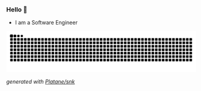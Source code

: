 ### Hello 👋

- I am a Software Engineer

<picture>
  <source media="(prefers-color-scheme: dark)" srcset="https://raw.githubusercontent.com/qchiujunhao/qchiujunhao/output/github-contribution-grid-snake-dark.svg">
  <source media="(prefers-color-scheme: light)" srcset="https://raw.githubusercontent.com/qchiujunhao/qchiujunhao/output/github-contribution-grid-snake.svg">
  <img alt="github contribution grid snake animation" src="https://raw.githubusercontent.com/qchiujunhao/qchiujunhao/output/github-contribution-grid-snake.svg">
</picture>

_generated with [Platane/snk](https://github.com/Platane/snk)_

<!--
**qchiujunhao/qchiujunhao** is a ✨ _special_ ✨ repository because its `README.md` (this file) appears on your GitHub profile.

Here are some ideas to get you started:

- 🔭 I’m currently working on ...
- 🌱 I’m currently learning ...
- 👯 I’m looking to collaborate on ...
- 🤔 I’m looking for help with ...
- 💬 Ask me about ...
- 📫 How to reach me: ...
- 😄 Pronouns: ...
- ⚡ Fun fact: ...
-->
